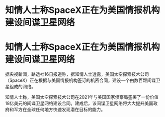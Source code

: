 # 知情人士称SpaceX正在为美国情报机构建设间谍卫星网络

# 知情人士称SpaceX正在为美国情报机构建设间谍卫星网络

据央视新闻，路透社16日报道称，据知情人士透露，美国太空探索技术公司（SpaceX）正在根据与美国情报机构签订的机密合同，建设一个由数百颗间谍卫星组成的网络。

知情人士称，美国太空探索技术公司在2021年与美国国家侦察局签署了一份价值18亿美元的间谍卫星网络建设合同。建成后，该间谍卫星网络将大大提升美国政府和军方在全球任何地方快速发现潜在目标的能力。

